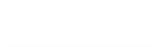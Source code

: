 
<iframe src="{{site.baseurl | prepend: site.url}}img/interactiveOnly.html" style="width: 500px; height: 130px; border: 0px"></iframe>
<!-- <iframe src="{{site.baseurl | prepend: site.url}}img/interactiveOnly.html"></iframe>  -->


<!-- a normal html comment -->
<!-- <iframe src="http://www.javarepl.com/embed.html" style="width: 500px; height: 130px; border: 0px"></iframe>  -->
